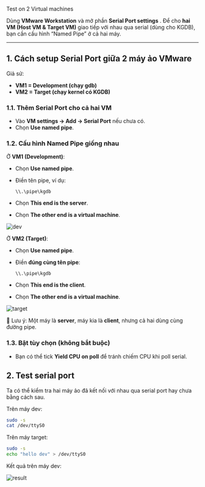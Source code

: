 Test on 2 Virtual machines

Dùng **VMware Workstation** và mở phần **Serial Port settings** .
Để cho **hai VM (Host VM & Target VM)** giao tiếp với nhau qua serial (dùng cho KGDB), bạn cần cấu hình “Named Pipe” ở cả hai máy.

---

## 1. Cách setup Serial Port giữa 2 máy ảo VMware

Giả sử:

* **VM1 = Development (chạy gdb)**
* **VM2 = Target (chạy kernel có KGDB)**

### 1.1. Thêm Serial Port cho cả hai VM

* Vào **VM settings → Add → Serial Port** nếu chưa có.
* Chọn **Use named pipe**.

### 1.2. Cấu hình Named Pipe giống nhau

Ở **VM1 (Development)**:

* Chọn **Use named pipe**.
* Điền tên pipe, ví dụ:

  ```
  \\.\pipe\kgdb
  ```
* Chọn **This end is the server**.
* Chọn **The other end is a virtual machine**.

![dev](https://toanonestar.github.io/KGDB-note/image-scp/dev.png)

Ở **VM2 (Target)**:

* Chọn **Use named pipe**.
* Điền **đúng cùng tên pipe**:

  ```
  \\.\pipe\kgdb
  ```
* Chọn **This end is the client**.
* Chọn **The other end is a virtual machine**.

![target](https://toanonestar.github.io/KGDB-note/image-scp/target.png)

📌 Lưu ý: Một máy là **server**, máy kia là **client**, nhưng cả hai dùng cùng đường pipe.

###  1.3. Bật tùy chọn (không bắt buộc)

* Bạn có thể tick **Yield CPU on poll** để tránh chiếm CPU khi poll serial.

## 2. Test serial port

Ta có thể kiểm tra hai máy ảo đã kết nối với nhau qua serial port hay chưa bằng cách sau.

Trên máy dev:
```bash
sudo -s
cat /dev/ttyS0
```
Trên máy target:
```bash
sudo -s
echo "hello dev" > /dev/ttyS0
```
Kết quả trên máy dev:

![result](https://toanonestar.github.io/KGDB-note/image-scp/result.png)